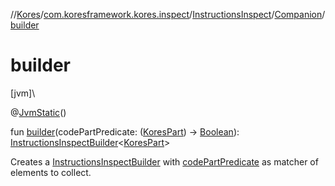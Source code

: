 //[Kores](../../../../index.md)/[com.koresframework.kores.inspect](../../index.md)/[InstructionsInspect](../index.md)/[Companion](index.md)/[builder](builder.md)

# builder

[jvm]\

@[JvmStatic](https://kotlinlang.org/api/latest/jvm/stdlib/kotlin.jvm/-jvm-static/index.html)()

fun [builder](builder.md)(codePartPredicate: ([KoresPart](../../../com.koresframework.kores/-kores-part/index.md)) -> [Boolean](https://kotlinlang.org/api/latest/jvm/stdlib/kotlin/-boolean/index.html)): [InstructionsInspectBuilder](../../-instructions-inspect-builder/index.md)<[KoresPart](../../../com.koresframework.kores/-kores-part/index.md)>

Creates a [InstructionsInspectBuilder](../../-instructions-inspect-builder/index.md) with [codePartPredicate](builder.md) as matcher of elements to collect.
